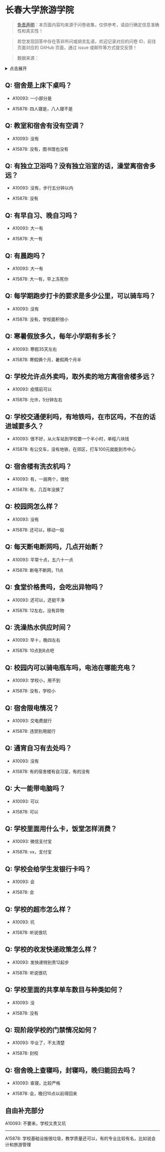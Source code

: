 # 长春大学旅游学院

> [免责声明](https://colleges.chat/#_3)：本页面内容均来源于问卷收集，仅供参考，请自行确定信息准确性和真实性！

> 若您发现回答中存在答非所问或胡言乱语，欢迎记录对应的问卷 ID，前往页面对应的 GitHub 页面，通过 issue 或邮件等方式提交反馈！

> 数据来源：

<details><summary>点击展开</summary>
<ul>
<li>A10093: 1260905803@qq.com (2022 年 06 月)</li>
<li>A15878: 匿名 (2022 年 08 月)</li>
</ul>
</details>

## Q: 宿舍是上床下桌吗？

- A10093: 一小部分是

- A15878: 四人寝是，八人寝不是

## Q: 教室和宿舍有没有空调？

- A10093: 没有

- A15878: 没有，图书馆也没有

## Q: 有独立卫浴吗？没有独立浴室的话，澡堂离宿舍多远？

- A10093: 没有，步行五分钟以内

- A15878: 没有

## Q: 有早自习、晚自习吗？

- A10093: 大一有

- A15878: 大一有

## Q: 有晨跑吗？

- A10093: 大一有

- A15878: 大一有，早上冻死你

## Q: 每学期跑步打卡的要求是多少公里，可以骑车吗？

- A10093: 没有

- A15878: 没有，学校面积很小

## Q: 寒暑假放多久，每年小学期有多长？

- A10093: 寒假35天左右

- A15878: 寒假俩个月，暑假两个月半

## Q: 学校允许点外卖吗，取外卖的地方离宿舍楼多远？

- A10093: 疫情前可以

- A15878: 允许，5分钟左右

## Q: 学校交通便利吗，有地铁吗，在市区吗，不在的话进城要多久？

- A10093: 很不好，从火车站到学校要一个半小时，单程八块钱

- A15878: 有公交车，没有地铁，在郊区，打车100元就能到市中心

## Q: 宿舍楼有洗衣机吗？

- A10093: 有，一层两个，很抢

- A15878: 有，几百年没换了

## Q: 校园网怎么样？

- A10093: 没有

- A15878: 还可以，移动一般

## Q: 每天断电断网吗，几点开始断？

- A10093: 平常十点，五六十一点

- A15878: 断电不断网，11点

## Q: 食堂价格贵吗，会吃出异物吗？

- A10093: 还可以，还挺干净

- A15878: 12左右，没有异物

## Q: 洗澡热水供应时间？

- A10093: 早十，晚四左右

- A15878: 10点到8点吧

## Q: 校园内可以骑电瓶车吗，电池在哪能充电？

- A10093: 学校小，用不到

- A15878: 没有，学校小

## Q: 宿舍限电情况？

- A10093: 交电费就行

- A15878: 违禁别用就行

## Q: 通宵自习有去处吗？

- A10093: 没有

- A15878: 有的宿舍楼有自习室，有的没有

## Q: 大一能带电脑吗？

- A10093: 可以

- A15878: 可以

## Q: 学校里面用什么卡，饭堂怎样消费？

- A10093: 微信支付宝

- A15878: vx，支付宝

## Q: 学校会给学生发银行卡吗？

- A10093: 会

- A15878: 会

## Q: 学校的超市怎么样？

- A10093: 坑

- A15878: 听说很坑

## Q: 学校的收发快递政策怎么样？

- A10093: 发快递特别贵12起步

- A15878: 听说很坑

## Q: 学校里面的共享单车数目与种类如何？

- A10093: 没

- A15878: 没有

## Q: 现阶段学校的门禁情况如何？

- A10093: 毕业了，不太清楚

- A15878: 封校

## Q: 宿舍晚上查寝吗，封寝吗，晚归能回去吗？

- A10093: 查寝，比较严格

- A15878: 会，晚归10点以前得回来

## 自由补充部分

A10093: 不要来，学校又贵又坑

***

A15878: 学校基础设施很垃圾，教学质量还可以，有的专业比较有名，比如说会计和旅游管理